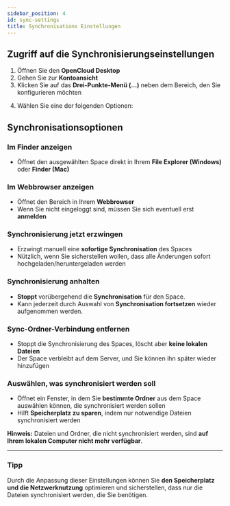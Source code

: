 ```yaml
---
sidebar_position: 4
id: sync-settings
title: Synchronisations Einstellungen
---
```


## Zugriff auf die Synchronisierungseinstellungen

1. Öffnen Sie den **OpenCloud Desktop**
2. Gehen Sie zur **Kontoansicht**
3. Klicken Sie auf das **Drei-Punkte-Menü (...)** neben dem Bereich, den Sie konfigurieren möchten

<!-- <img src={require("./img/sync-settings/sync-settings-three-dot.png").default} alt="Admin spaces" width="400"/> -->

4. Wählen Sie eine der folgenden Optionen:

## **Synchronisationsoptionen**

<!-- <img src={require("./img/sync-settings/sync-settings-menu.png").default}  width="400"/> -->

### Im Finder anzeigen

- Öffnet den ausgewählten Space direkt in Ihrem **File Explorer (Windows)** oder **Finder (Mac)**

### Im Webbrowser anzeigen

- Öffnet den Bereich in Ihrem **Webbrowser**
- Wenn Sie nicht eingeloggt sind, müssen Sie sich eventuell erst **anmelden**

### Synchronisierung jetzt erzwingen

- Erzwingt manuell eine **sofortige Synchronisation** des Spaces
- Nützlich, wenn Sie sicherstellen wollen, dass alle Änderungen sofort hochgeladen/heruntergeladen werden

### Synchronisierung anhalten

- **Stoppt** vorübergehend die **Synchronisation** für den Space.
- Kann jederzeit durch Auswahl von **Synchronisation fortsetzen** wieder aufgenommen werden.

### Sync-Ordner-Verbindung entfernen

- Stoppt die Synchronisierung des Spaces, löscht aber **keine lokalen Dateien**
- Der Space verbleibt auf dem Server, und Sie können ihn später wieder hinzufügen

### Auswählen, was synchronisiert werden soll

- Öffnet ein Fenster, in dem Sie **bestimmte Ordner** aus dem Space auswählen können, die synchronisiert werden sollen
- Hilft **Speicherplatz zu sparen**, indem nur notwendige Dateien synchronisiert werden

<!-- <img src={require("./img/sync-settings/sync-settings-choose-what-to-sync.png").default} alt="choose what to sync" width="400"/>-->

**Hinweis:** Dateien und Ordner, die nicht synchronisiert werden, sind **auf Ihrem lokalen Computer nicht mehr
verfügbar**.

---

### **Tipp**

Durch die Anpassung dieser Einstellungen können Sie **den Speicherplatz und die Netzwerknutzung** optimieren und
sicherstellen, dass nur die Dateien synchronisiert werden, die Sie benötigen.
